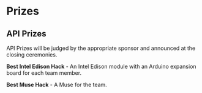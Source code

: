 # Prizes

## API Prizes
API Prizes will be judged by the appropriate sponsor and announced at the closing ceremonies.

**Best Intel Edison Hack** - An Intel Edison module with an Arduino expansion board for each team member.

**Best Muse Hack** - A Muse for the team.
